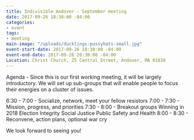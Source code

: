 ```yaml
---
title: Indivisible Andover - September meeting
date: 2017-09-26 18:30:00 -04:00
categories:
- event
tags:
- meeting
main-image: "/uploads/ducklings-pussyhats-small.jpg"
event-start-date: 2017-09-26 18:30:00 -04:00
event-end-date: 2017-09-26 20:30:00 -04:00
Location: Christ Church, 25 Central Street, Andover, MA 01810
---
```


Agenda - Since this is our first working meeting, it will be largely introductory. We will set up sub-groups that will enable people to focus their energies on a cluster of issues. 

6:30 - 7:00 - Socialize, network, meet your fellow resistors
7:00 - 7:30 - Mission, progress, and priorities
7:30 - 8:00 - Breakout groups
Winning in 2018
Election Integrity
Social Justice
Public Safety and Health
8:00 - 8:30 - Reconvene, action plans, optional war cry

We look forward to seeing you!